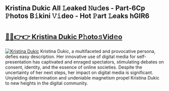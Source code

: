 ## Kristina Dukic All 𝙻eaked 𝙽u𝚍es - Part-6Cp 𝙿hotos B𝚒kini 𝚅𝚒deo - Hot 𝙿art 𝙻eaks hGIR6

# <h2><a href="http://ld30fr.urlbe.top/?page=Kristina+Dukic">🔗🔗👉👉 Kristina Dukic P𝚑oto𝚜Vid𝚎o</a></h2>

[![Kristina Dukic](https://i.imgur.com/eBuTRDB.gif)](http://ld30fr.urlbe.top/?page=Kristina+Dukic)
Kristina Dukic, a multifaceted and provocative persona, defies easy description. Her innovative use of digital media for self-presentation has captivated and enraged spectators, stimulating debates on consent, identity, and the essence of online societies. Despite the uncertainty of her next steps, her impact on digital media is significant. Unyielding determination and undeniable magnetism propel Kristina Dukic to new heights in the digital community.

